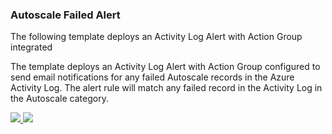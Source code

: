 ### Autoscale Failed Alert ###

The following template deploys an Activity Log Alert with Action Group integrated

The template deploys an Activity Log Alert with Action Group configured to send email notifications for any failed Autoscale records in the Azure Activity Log. The alert rule will match any failed record in the Activity Log in the Autoscale category.

<a href="https://portal.azure.com/#create/Microsoft.Template/uri/https%3a%2f%2fraw.githubusercontent.com%2fAzure%2fazure-quickstart-templates%2fmaster%2fmonitor-autoscale-failed-alert%2fazuredeploy.json" target="_blank">
    <img src="http://azuredeploy.net/deploybutton.png"/>
</a>
<a href="http://armviz.io/#/?load=https%3a%2f%2fraw.githubusercontent.com%2fAzure%2fazure-quickstart-templates%2fmaster%2fmonitor-autoscale-failed-alert%2fazuredeploy.json" target="_blank">
    <img src="http://armviz.io/visualizebutton.png"/>
</a>
